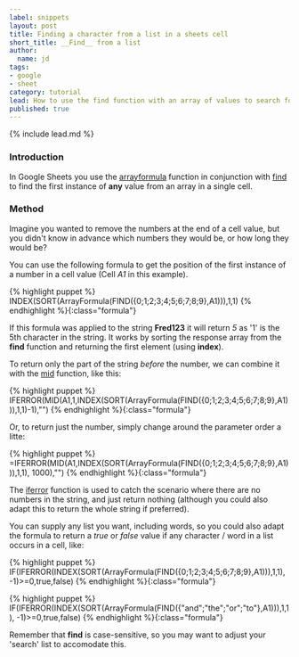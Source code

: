 ```yaml
---
label: snippets
layout: post
title: Finding a character from a list in a sheets cell
short_title: __Find__ from a list
author:
  name: jd
tags:
- google
- sheet
category: tutorial
lead: How to use the find function with an array of values to search for
published: true
---
```

{% include lead.md %}

### Introduction

In Google Sheets you use the [arrayformula][1] function in conjunction with [find][2] to find the first instance of __any__ value from an array in a single cell.

### Method

Imagine you wanted to remove the numbers at the end of a cell value, but you didn't know in advance which numbers they would be, or how long they would be?

You can use the following formula to get the position of the first instance of a number in a cell value (Cell _A1_ in this example).

{% highlight puppet %}
INDEX(SORT(ArrayFormula(FIND({0;1;2;3;4;5;6;7;8;9},A1))),1,1)
{% endhighlight %}{:class="formula"}

If this formula was applied to the string __Fred123__ it will return _5_ as '1' is the 5th character in the string. It works by sorting the response array from the __find__ function and returning the first element (using __index__).

To return only the part of the string _before_ the number, we can combine it with the [mid][3] function, like this:

{% highlight puppet %}
IFERROR(MID(A1,1,INDEX(SORT(ArrayFormula(FIND({0;1;2;3;4;5;6;7;8;9},A1))),1,1)-1),"")
{% endhighlight %}{:class="formula"}

Or, to return just the number, simply change around the parameter order a litte:

{% highlight puppet %}
=IFERROR(MID(A1,INDEX(SORT(ArrayFormula(FIND({0;1;2;3;4;5;6;7;8;9},A1))),1,1), 1000),"")
{% endhighlight %}{:class="formula"}

The [iferror][4] function is used to catch the scenario where there are no numbers in the string, and just return nothing (although you could also adapt this to return the whole string if preferred).

You can supply any list you want, including words, so you could also adapt the formula to return a _true_ or _false_ value if any character / word in a list occurs in a cell, like:

{% highlight puppet %}
IF(IFERROR(INDEX(SORT(ArrayFormula(FIND({0;1;2;3;4;5;6;7;8;9},A1))),1,1), -1)>=0,true,false)
{% endhighlight %}{:class="formula"}

{% highlight puppet %}
IF(IFERROR(INDEX(SORT(ArrayFormula(FIND({"and";"the";"or";"to"},A1))),1,1), -1)>=0,true,false)
{% endhighlight %}{:class="formula"}

Remember that __find__ is case-sensitive, so you may want to adjust your 'search' list to accomodate this.

  [1]: https://support.google.com/docs/answer/3093275 "How to use the ARRAYFORMULA function"
  [2]: https://support.google.com/docs/answer/3094126 "How to use the FIND function"
  [3]: https://support.google.com/docs/answer/3094129 "How to use the MID function"
  [4]: https://support.google.com/docs/answer/3093304 "How to use the IFERROR function"